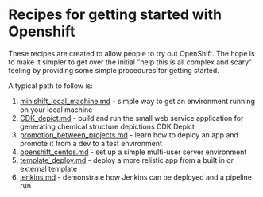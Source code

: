 # Recipes for getting started with Openshift

These recipes are created to allow people to try out OpenShift. The hope is to make it simpler to get over the initial
"help this is all complex and scary" feeling by providing some simple procedures for getting started.

A typical path to follow is:

1. [minishift_local_machine.md](minishift_local_machine.md) - simple way to get an environment running on your local machine
1. [CDK_depict.md](CDKDepict.md) - build and run the small web service application for generating chemical structure depictions CDK Depict
1. [promotion_between_projects.md](promotion_between_projects.md) - learn how to deploy an app and promote it from a dev to a test environment
1. [openshift_centos.md](openshift_centos.md) - set up a simple multi-user server environment
1. [template_deploy.md](template_deploy.md) - deploy a more relistic app from a built in or external template
1. [jenkins.md](jenkins.md) - demonstrate how Jenkins can be deployed and a pipeline run
